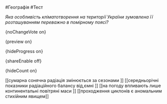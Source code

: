 #Географія #Тест

*Яка особливість кліматотворення на території України зумовлена її розташуванням переважно в помірному поясі?*

{noChangeVote on}

{preview on}

{hideProgress on}

{shareEnable off}

{hideCount on}

[[сумарна сонячна радіація змінюється за сезонами ]]
[[середньорічні показники радіаційного балансу від,ємні ]]
[[на погоду впливають лише континентальні повітряні маси ]]
[[проходження циклонів є аномальним стихійним явищем]]
